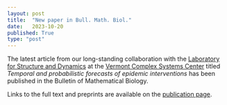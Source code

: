 ```yaml
---
layout: post
title:  "New paper in Bull. Math. Biol."
date:   2023-10-20
published: True
type: "post"
---
```


The latest article from our long-standing collaboration with the [Laboratory for Structure and Dynamics](https://joint-lab.github.io/) at the [Vermont Complex Systems Center](https://vermontcomplexsystems.org) titled _Temporal and probabilistic forecasts of epidemic interventions_ has been published in the Bulletin of Mathematical Biology.

Links to the full text and preprints are available on the [publication page](https://dynamicalab.github.io/publications.html).